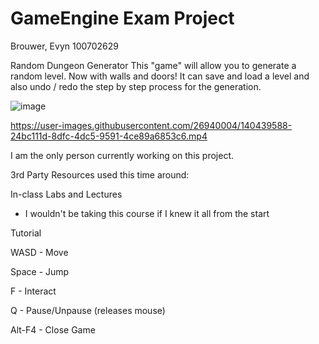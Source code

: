 # GameEngine Exam Project


Brouwer, Evyn 100702629




Random Dungeon Generator
This "game" will allow you to generate a random level. 
Now with walls and doors!
It can save and load a level and also undo / redo the step by step process for the generation.

![image](https://user-images.githubusercontent.com/26940004/140439567-b8ba9b08-d7eb-4e6c-b8c3-e1fee26260e1.png)





https://user-images.githubusercontent.com/26940004/140439588-24bc111d-8dfc-4dc5-9591-4ce89a6853c6.mp4



I am the only person currently working on this project.

3rd Party Resources used this time around:

In-class Labs and Lectures
- I wouldn't be taking this course if I knew it all from the start
 


Tutorial

WASD - Move

Space - Jump

F - Interact

Q - Pause/Unpause (releases mouse)

Alt-F4 - Close Game
